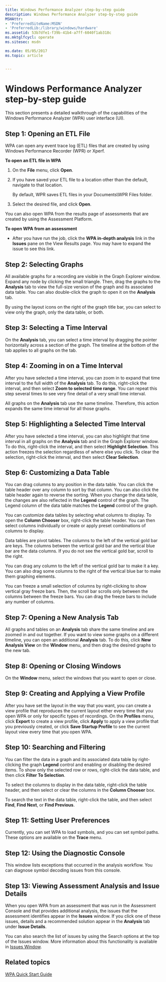 ```yaml
---
title: Windows Performance Analyzer step-by-step guide
description: Windows Performance Analyzer step-by-step guide
MSHAttr:
- 'PreferredSiteName:MSDN'
- 'PreferredLib:/library/windows/hardware'
ms.assetid: 53b7dfe1-f39b-41b4-a7ff-6040f1ab318c
ms.mktglfcycl: operate
ms.sitesec: msdn

ms.date: 05/05/2017
ms.topic: article


---
```


# Windows Performance Analyzer step-by-step guide


This section presents a detailed walkthrough of the capabilities of the Windows Performance Analyzer (WPA) user interface (UI).

## Step 1: Opening an ETL File


WPA can open any event trace log (ETL) files that are created by using Windows Performance Recorder (WPR) or Xperf.

**To open an ETL file in WPA**

1.  On the **File** menu, click **Open**.

2.  If you have saved your ETL file to a location other than the default, navigate to that location.

    By default, WPR saves ETL files in your Documents\\WPR Files folder.

3.  Select the desired file, and click **Open**.

You can also open WPA from the results page of assessments that are created by using the Assessment Platform.

**To open WPA from an assessment**

-   After you have run the job, click the **WPA in-depth analysis** link in the **Issues** pane on the View Results page. You may have to expand the issue to see this link.

## Step 2: Selecting Graphs


All available graphs for a recording are visible in the Graph Explorer window. Expand any node by clicking the small triangle. Then, drag the graphs to the **Analysis** tab to view the full-size version of the graph and its associated data table. You can also double-click the graph to open it on the **Analysis** tab.

By using the layout icons on the right of the graph title bar, you can select to view only the graph, only the data table, or both.

## Step 3: Selecting a Time Interval


On the **Analysis** tab, you can select a time interval by dragging the pointer horizontally across a section of the graph. The timeline at the bottom of the tab applies to all graphs on the tab.

## Step 4: Zooming in on a Time Interval


After you have selected a time interval, you can zoom in to expand that time interval to the full width of the **Analysis** tab. To do this, right-click the interval, and then select **Zoom to selected time range**. You can repeat this step several times to see very fine detail of a very small time interval.

All graphs on the **Analysis** tab use the same timeline. Therefore, this action expands the same time interval for all those graphs.

## Step 5: Highlighting a Selected Time Interval


After you have selected a time interval, you can also highlight that time interval in all graphs on the **Analysis** tab and in the Graph Explorer window. To do this, right-click the interval, and then select **Highlight Selection**. This action freezes the selection regardless of where else you click. To clear the selection, right-click the interval, and then select **Clear Selection**.

## Step 6: Customizing a Data Table


You can drag columns to any position in the data table. You can click the table header over any column to sort by that column. You can also click the table header again to reverse the sorting. When you change the data table, the changes are also reflected in the **Legend** control of the graph. The Legend column of the data table matches the **Legend** control of the graph.

You can customize data tables by selecting what columns to display. To open the **Column Chooser** box, right-click the table header. You can then select columns individually or create or apply preset combinations of columns to display.

Data tables are pivot tables. The columns to the left of the vertical gold bar are keys. The columns between the vertical gold bar and the vertical blue bar are the data columns. If you do not see the vertical gold bar, scroll to the right.

You can drag any column to the left of the vertical gold bar to make it a key. You can also drag some columns to the right of the vertical blue bar to make them graphing elements.

You can freeze a small selection of columns by right-clicking to show vertical gray freeze bars. Then, the scroll bar scrolls only between the columns between the freeze bars. You can drag the freeze bars to include any number of columns.

## Step 7: Opening a New Analysis Tab


All graphs and tables on an **Analysis** tab share the same timeline and are zoomed in and out together. If you want to view some graphs on a different timeline, you can open an additional **Analysis** tab. To do this, click **New Analysis View** on the **Window** menu, and then drag the desired graphs to the new tab.

## Step 8: Opening or Closing Windows


On the **Window** menu, select the windows that you want to open or close.

## Step 9: Creating and Applying a View Profile


After you have set the layout in the way that you want, you can create a view profile that reproduces the current layout either every time that you open WPA or only for specific types of recordings. On the **Profiles** menu, click **Export** to create a view profile, click **Apply** to apply a view profile that you previously created, or click **Save Startup Profile** to see the current layout view every time that you open WPA.

## Step 10: Searching and Filtering


You can filter the data in a graph and its associated data table by right-clicking the graph **Legend** control and enabling or disabling the desired items. To show only the selected row or rows, right-click the data table, and then click **Filter To Selection**.

To select the columns to display in the data table, right-click the table header, and then select or clear the columns in the **Column Chooser** box.

To search the text in the data table, right-click the table, and then select **Find**, **Find Next**, or **Find Previous**.

## Step 11: Setting User Preferences


Currently, you can set WPA to load symbols, and you can set symbol paths. These options are available on the **Trace** menu.

## Step 12: Using the Diagnostic Console


This window lists exceptions that occurred in the analysis workflow. You can diagnose symbol decoding issues from this console.

## Step 13: Viewing Assessment Analysis and Issue Details


When you open WPA from an assessment that was run in the Assessment Console and that provides additional analysis, the issues that the assessment identifies appear in the **Issues** window. If you click one of these issues, details and a recommended solution appear in the **Analysis** tab under **Issue Details**.

You can also search the list of issues by using the Search options at the top of the Issues window. More information about this functionality is available in [Issues Window](issues-window.md).

## Related topics


[WPA Quick Start Guide](wpa-quick-start-guide.md)

 

 







